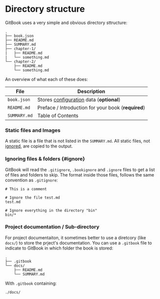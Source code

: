 # Directory structure

GitBook uses a very simple and obvious directory sttructure:

```
.
├── book.json
├── README.md
├── SUMMARY.md
├── chapter-1/
|   ├── README.md
|   └── something.md
└── chapter-2/
    ├── README.md
    └── something.md
```

An overview of what each of these does:

| File | Description |
| -------- | ----------- |
| `book.json` | Stores [configuration](config.md) data (__optional__) |
| `README.md` | Preface / Introduction for your book (**required**) |
| `SUMMARY.md` | Table of Contents |


### Static files and Images

A static file is a file that is not listed in the `SUMMARY.md`. All static files, not [ignored](#ignore), are copied to the output.

### Ignoring files & folders {#ignore}

GitBook will read the `.gitignore`, `.bookignore` and `.ignore` files to get a list of files and folders to skip.
The format inside those files, follows the same convention as `.gitignore`:

```
# This is a comment

# Ignore the file test.md
test.md

# Ignore everything in the directory "bin"
bin/*
```

### Project documentation / Sub-directory

For project documentaiton, it sometimes better to use a diretcory (like `docs/`) to store the prject's documentation. You can use a `.gitbook` file to indicate to GitBook in which folder the book is stored:

```
.
├── .gitbook
└── docs/
    ├── README.md
    └── SUMMARY.md
```

With `.gitbook` containing:

```
./docs/
```
